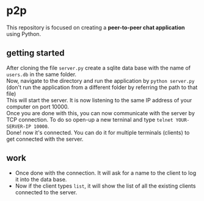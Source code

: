 # p2p
This repository is focused on creating a <b>peer-to-peer chat application</b> using Python.

## getting started
After cloning the file `server.py` create a sqlite data base with the name of `users.db` in the same folder.<br> 
Now, navigate to the directory and run the application by `python server.py` (don't run the application from a different folder by referring the path to that file)<br>
This will start the server. It is now listening to the same IP address of your computer on port 10000.<br>
Once you are done with this, you can now communicate with the server by TCP connection. 
To do so open-up a new terninal and type `telnet YOUR-SERVER-IP 10000`.<br>
Done! now it's connected. You can do it for multiple terminals (clients) to get connected with the server.

## work
* Once done with the connection. It will ask for a name to the client to log it into the data base.
* Now if the client types `list`, it will show the list of all the existing clients connected to the server.
